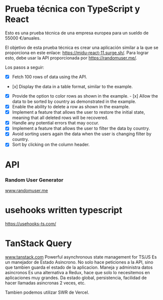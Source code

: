 # Prueba técnica con TypeScript y React

Esto es una prueba técnica de una empresa europea para un sueldo de 55000 €/anuales.

El objetivo de esta prueba técnica es crear una aplicación similar a la que se proporciona en este enlace: https://midu-react-11.surge.sh/. Para lograr esto, debe usar la API proporcionada por https://randomuser.me/.

Los pasos a seguir:

- [x] Fetch 100 rows of data using the API.
- [x] Display the data in a table format, similar to the example.
- [x] Provide the option to color rows as shown in the example.
- [x] Allow the data to be sorted by country as demonstrated in the example.
- [x] Enable the ability to delete a row as shown in the example.
- [x] Implement a feature that allows the user to restore the initial state, meaning that all deleted rows will be recovered.
- [x] Handle any potential errors that may occur.
- [x] Implement a feature that allows the user to filter the data by country.
- [x] Avoid sorting users again the data when the user is changing filter by country.
- [x] Sort by clicking on the column header.

# API
### Random User Generator
www.randomuser.me

# usehooks written typescript
https://usehooks-ts.com/

# TanStack Query
www.tanstack.com
Powerful asynchronous state management for TS/JS
Es un manejador de Estado Asincrono. No solo hace peticiones a la API, sino que tambien guarda el estado de la aplicacion. Maneja y administra datos asincronos
Es una alternativa a Redux, hace que solo lo necesitemos en aplicaciones muy grandes.
Da estado global, persistencia, facilidad de hacer llamadas asincronas 2 veces, etc.

Tambien podemos utilizar SWR de Vercel.